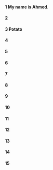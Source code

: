 #### 1 My name is Ahmed.
#### 2
#### 3 Potato
#### 4
#### 5
#### 6
#### 7
#### 8
#### 9
#### 10
#### 11
#### 12
#### 13
#### 14
#### 15
